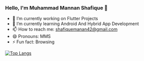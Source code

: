### Hello, I'm Muhammad Mannan Shafique 👋

- 🔭 I’m currently working on Flutter Projects
- 🌱 I’m currently learning Android And Hybrid App Development
- 📫 How to reach me: shafiquemanan42@gmail.com
- 😄 Pronouns: MMS
- ⚡ Fun fact: Browsing 

[![Top Langs](https://github-readme-stats.vercel.app/api/top-langs/?username=mannanshafique&hide=javascript,html)](https://github.com/anuraghazra/github-readme-stats)
